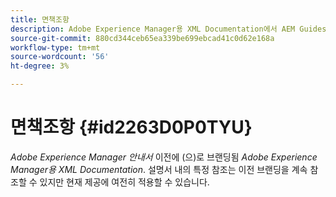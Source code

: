 ```yaml
---
title: 면책조항
description: Adobe Experience Manager용 XML Documentation에서 AEM Guides로 제품 이름이 변경된 문제를 해결하기 위한 면책조항입니다
source-git-commit: 880cd344ceb65ea339be699ebcad41c0d62e168a
workflow-type: tm+mt
source-wordcount: '56'
ht-degree: 3%

---
```


# 면책조항 {#id2263D0P0TYU}

*Adobe Experience Manager 안내서* 이전에 (으)로 브랜딩됨 *Adobe Experience Manager용 XML Documentation*. 설명서 내의 특정 참조는 이전 브랜딩을 계속 참조할 수 있지만 현재 제공에 여전히 적용할 수 있습니다.
